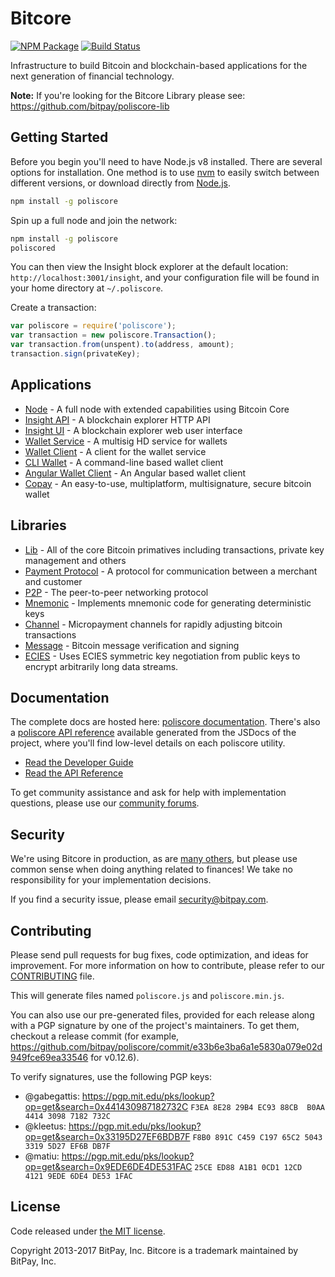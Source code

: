 Bitcore
=======

[![NPM Package](https://img.shields.io/npm/v/poliscore.svg?style=flat-square)](https://www.npmjs.org/package/poliscore)
[![Build Status](https://img.shields.io/travis/bitpay/poliscore.svg?branch=master&style=flat-square)](https://travis-ci.org/bitpay/poliscore)

Infrastructure to build Bitcoin and blockchain-based applications for the next generation of financial technology.

**Note:** If you're looking for the Bitcore Library please see: https://github.com/bitpay/poliscore-lib

## Getting Started

Before you begin you'll need to have Node.js v8 installed. There are several options for installation. One method is to use [nvm](https://github.com/creationix/nvm) to easily switch between different versions, or download directly from [Node.js](https://nodejs.org/).

```bash
npm install -g poliscore
```

Spin up a full node and join the network:

```bash
npm install -g poliscore
poliscored
```

You can then view the Insight block explorer at the default location: `http://localhost:3001/insight`, and your configuration file will be found in your home directory at `~/.poliscore`.

Create a transaction:
```js
var poliscore = require('poliscore');
var transaction = new poliscore.Transaction();
var transaction.from(unspent).to(address, amount);
transaction.sign(privateKey);
```

## Applications

- [Node](https://github.com/bitpay/poliscore-node) - A full node with extended capabilities using Bitcoin Core
- [Insight API](https://github.com/bitpay/insight-api-polispay) - A blockchain explorer HTTP API
- [Insight UI](https://github.com/bitpay/insight) - A blockchain explorer web user interface
- [Wallet Service](https://github.com/bitpay/poliscore-wallet-service) - A multisig HD service for wallets
- [Wallet Client](https://github.com/bitpay/poliscore-wallet-client) - A client for the wallet service
- [CLI Wallet](https://github.com/bitpay/poliscore-wallet) - A command-line based wallet client
- [Angular Wallet Client](https://github.com/bitpay/angular-poliscore-wallet-client) - An Angular based wallet client
- [Copay](https://github.com/bitpay/copay) - An easy-to-use, multiplatform, multisignature, secure bitcoin wallet

## Libraries

- [Lib](https://github.com/bitpay/poliscore-lib) - All of the core Bitcoin primatives including transactions, private key management and others
- [Payment Protocol](https://github.com/bitpay/poliscore-payment-protocol) - A protocol for communication between a merchant and customer
- [P2P](https://github.com/bitpay/poliscore-p2p) - The peer-to-peer networking protocol
- [Mnemonic](https://github.com/bitpay/poliscore-mnemonic) - Implements mnemonic code for generating deterministic keys
- [Channel](https://github.com/bitpay/poliscore-channel) - Micropayment channels for rapidly adjusting bitcoin transactions
- [Message](https://github.com/bitpay/poliscore-message) - Bitcoin message verification and signing
- [ECIES](https://github.com/bitpay/poliscore-ecies) - Uses ECIES symmetric key negotiation from public keys to encrypt arbitrarily long data streams.

## Documentation

The complete docs are hosted here: [poliscore documentation](http://poliscore.io/guide/). There's also a [poliscore API reference](http://poliscore.io/api/) available generated from the JSDocs of the project, where you'll find low-level details on each poliscore utility.

- [Read the Developer Guide](http://poliscore.io/guide/)
- [Read the API Reference](http://poliscore.io/api/)

To get community assistance and ask for help with implementation questions, please use our [community forums](http://bitpaylabs.com/c/poliscore).

## Security

We're using Bitcore in production, as are [many others](http://poliscore.io#projects), but please use common sense when doing anything related to finances! We take no responsibility for your implementation decisions.

If you find a security issue, please email security@bitpay.com.

## Contributing

Please send pull requests for bug fixes, code optimization, and ideas for improvement. For more information on how to contribute, please refer to our [CONTRIBUTING](https://github.com/bitpay/poliscore/blob/master/CONTRIBUTING.md) file.

This will generate files named `poliscore.js` and `poliscore.min.js`.

You can also use our pre-generated files, provided for each release along with a PGP signature by one of the project's maintainers. To get them, checkout a release commit (for example, https://github.com/bitpay/poliscore/commit/e33b6e3ba6a1e5830a079e02d949fce69ea33546 for v0.12.6).

To verify signatures, use the following PGP keys:
- @gabegattis: https://pgp.mit.edu/pks/lookup?op=get&search=0x441430987182732C `F3EA 8E28 29B4 EC93 88CB  B0AA 4414 3098 7182 732C`
- @kleetus: https://pgp.mit.edu/pks/lookup?op=get&search=0x33195D27EF6BDB7F `F8B0 891C C459 C197 65C2 5043 3319 5D27 EF6B DB7F`
- @matiu: https://pgp.mit.edu/pks/lookup?op=get&search=0x9EDE6DE4DE531FAC `25CE ED88 A1B1 0CD1 12CD  4121 9EDE 6DE4 DE53 1FAC`

## License

Code released under [the MIT license](https://github.com/bitpay/poliscore/blob/master/LICENSE).

Copyright 2013-2017 BitPay, Inc. Bitcore is a trademark maintained by BitPay, Inc.
